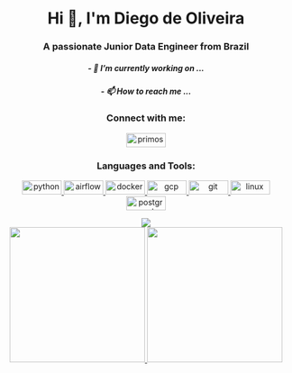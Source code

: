 <!--
### Hi there 👋


**PrimOox/PrimOox** is a ✨ _special_ ✨ repository because its `README.md` (this file) appears on your GitHub profile.

Here are some ideas to get you started:

- 🔭 I’m currently working on ...
- 🌱 I’m currently learning ...
- 👯 I’m looking to collaborate on ...
- 🤔 I’m looking for help with ...
- 💬 Ask me about ...
- 📫 How to reach me: ...
- 😄 Pronouns: ...
- ⚡ Fun fact: ...
-->

<h1 align="center">Hi 👋, I'm Diego de Oliveira</h1>
<h3 align="center">A passionate Junior Data Engineer from Brazil</h3>

<h5 align="center">- 🔭 I’m currently working on ...</h5>

<h5 align="center">- 📫 How to reach me ... </h5>

<h3 align="center">Connect with me:</h3>
<p align="center">
<a href="https://linkedin.com/in/primosource" target="blank"><img align="center" src="https://img.shields.io/badge/LinkedIn-0077B5?style=for-the-badge&logo=linkedin&logoColor=white" alt="primosource" height="25" width="70" /></a>
</p>

<h3 align="center">Languages and Tools:</h3>
<p align="center"> <a href="https://www.python.org/" target="_blank"> <img src="https://img.shields.io/badge/Python-3776AB?style=for-the-badge&logo=python&logoColor=white" alt="python" width="70" height="25"/> <a href="https://airflow.apache.org/" target="_blank"> <img src="https://img.shields.io/badge/Airflow-017CEE?style=for-the-badge&logo=Apache%20Airflow&logoColor=white" alt="airflow" width="70" height="25"/> </a> <a href="https://www.docker.com/" target="_blank"> <img src="https://img.shields.io/badge/Docker-2CA5E0?style=for-the-badge&logo=docker&logoColor=white" alt="docker" width="70" height="25"/> </a> <a href="https://cloud.google.com" target="_blank"> <img src="https://img.shields.io/badge/Google_Cloud-4285F4?style=for-the-badge&logo=google-cloud&logoColor=white" alt="gcp" width="70" height="25"/> </a> <a href="https://git-scm.com/" target="_blank"> <img src="https://img.shields.io/badge/Git-F05032?style=for-the-badge&logo=git&logoColor=white" alt="git" width="70" height="25"/> </a> <a href="https://www.linux.org/" target="_blank"> <img src="https://img.shields.io/badge/Linux-FCC624?style=for-the-badge&logo=linux&logoColor=black" alt="linux" width="70" height="25"/>
<a href="https://www.postgresql.org" target="_blank"> <img src="https://img.shields.io/badge/PostgreSQL-316192?style=for-the-badge&logo=postgresql&logoColor=white" alt="postgresql" width="70" height="25"/></a> 

  
<div align="center">
  <a href="https://github.com/anuraghazra/github-readme-stats">
  <img src="https://github-readme-stats.vercel.app/api?username=PrimOox&show_icons=true&theme=chartreuse-dark&include_all_commits=true&count_private=true&hide_border=true&locale=pt-br&&hide=stars,contribs"/>
</div>
  
<div align="center">
    <a href="https://wakatime.com/@PrimOox">
    <img height="240em" src="https://github-readme-stats.vercel.app/api/top-langs/?username=PrimOox&langs_count=8&theme=chartreuse-dark&hide_border=true&locale=pt-br&layout=compact"/>
    <img height="240em" src="https://github-readme-stats.vercel.app/api/wakatime?username=PrimOox&theme=chartreuse-dark&hide_border=true&locale=pt-br"/>
  </div>
